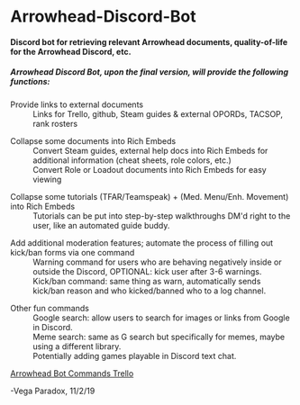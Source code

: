 # Arrowhead-Discord-Bot

#### Discord bot for retrieving relevant Arrowhead documents, quality-of-life for the Arrowhead Discord, etc.

##### Arrowhead Discord Bot, upon the final version, will provide the following functions:

<dl>
  <dt>Provide links to external documents</dt>
  <dd>Links for Trello, github, Steam guides & external OPORDs, TACSOP, rank rosters</dd>

<dl>
  <dt>Collapse some documents into Rich Embeds</dt>
  <dd>Convert Steam guides, external help docs into Rich Embeds for additional information (cheat sheets, role colors, etc.)</dd>
  <dd>Convert Role or Loadout documents into Rich Embeds for easy viewing</dd>

<dl>
  <dt>Collapse some tutorials (TFAR/Teamspeak) + (Med. Menu/Enh. Movement) into Rich Embeds</dt>
  <dd>Tutorials can be put into step-by-step walkthroughs DM'd right to the user, like an automated guide buddy.</dd>

<dl>
  <dt>Add additional moderation features; automate the process of filling out kick/ban forms via one command</dt>
  <dd>Warning command for users who are behaving negatively inside or outside the Discord, OPTIONAL: kick user after 3-6 warnings.</dd>
  <dd>Kick/ban command: same thing as warn, automatically sends kick/ban reason and who kicked/banned who to a log channel.</dd>

<dl>
  <dt>Other fun commands</dt>
  <dd>Google search: allow users to search for images or links from Google in Discord.</dd>
  <dd>Meme search: same as G search but specifically for memes, maybe using a different library.</dd>
  <dd>Potentially adding games playable in Discord text chat.</dd>

[Arrowhead Bot Commands Trello](https://trello.com/b/RU0fbRsA/arrowhead-bot-commands)

-Vega Paradox, 11/2/19
